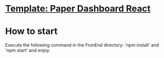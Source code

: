 # [Template: Paper Dashboard React](https://demos.creative-tim.com/paper-dashboard-react/#/dashboard)

# How to start
Execute the following command in the FronEnd directory: 'npm install' and 'npm start' and enjoy.
